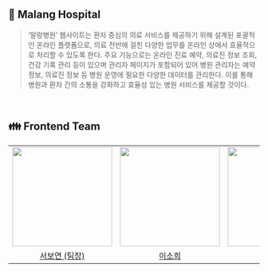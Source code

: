 ## 💉 Malang Hospital

> ‘말랑병원’ 웹사이트는 환자 중심의 의료 서비스를 제공하기 위해 설계된 포괄적인 온라인 플랫폼으로, 의료 전반에 걸친 다양한 업무를 온라인 상에서 효율적으로 처리할 수 있도록 한다. 주요 기능으로는 온라인 진료 예약, 의료진 정보 조회, 건강 기록 관리 등이 있으며 관리자 페이지가 포함되어 있어 병원 관리자는 예약정보, 의료진 정보 등 병원 운영에 필요한 다양한 데이터를 관리한다. 이를 통해 병원과 환자 간의 소통을 강화하고 효율성 있는 병원 서비스를 제공할 것이다.

<br/>

## 👪 Frontend Team

<table>
    <tr>
        <td align="center">
            <a href="https://github.com/bobo-403"><img height="200px" width="200px" src="https://avatars.githubusercontent.com/u/139124147?v=4"/></a>
        </td>
        <td align="center">
            <a href="https://github.com/do2y"><img height="200px" width="200px" src="https://avatars.githubusercontent.com/u/162614561?v=4"/></a>
        </td>
        <td align="center">
            <a href="https://github.com/baezzan"><img height="200px" width="200px" src="https://avatars.githubusercontent.com/u/139171359?v=4"/></a>
        </td>
    </tr>
    <tr>
        <td align="center">
            <a href="https://github.com/Legitgoons">서보연 (팀장)</a>
        </td>
        <td align="center">
            <a href="https://github.com/BangDori">이소희</a>
        </td>
        <td align="center">
            <a href="https://github.com/BangDori">배정현</a>
        </td>
    </tr>
</table>
